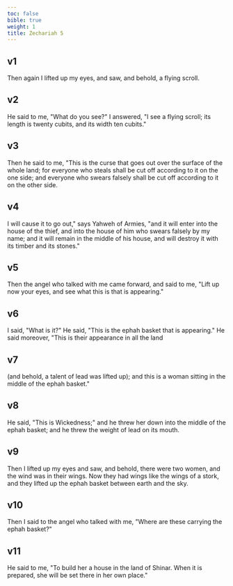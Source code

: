 ```yaml
---
toc: false
bible: true
weight: 1
title: Zechariah 5
---
```




## v1 
Then again I lifted up my eyes, and saw, and behold, a flying scroll. 

## v2 
He said to me, "What do you see?" I answered, "I see a flying scroll; its length is twenty cubits, and its width ten cubits." 

## v3 
Then he said to me, "This is the curse that goes out over the surface of the whole land; for everyone who steals shall be cut off according to it on the one side; and everyone who swears falsely shall be cut off according to it on the other side. 

## v4 
I will cause it to go out," says Yahweh of Armies, "and it will enter into the house of the thief, and into the house of him who swears falsely by my name; and it will remain in the middle of his house, and will destroy it with its timber and its stones." 

## v5 
Then the angel who talked with me came forward, and said to me, "Lift up now your eyes, and see what this is that is appearing." 

## v6 
I said, "What is it?" He said, "This is the ephah basket that is appearing." He said moreover, "This is their appearance in all the land 

## v7 
(and behold, a talent of lead was lifted up); and this is a woman sitting in the middle of the ephah basket." 

## v8 
He said, "This is Wickedness;" and he threw her down into the middle of the ephah basket; and he threw the weight of lead on its mouth. 

## v9 
Then I lifted up my eyes and saw, and behold, there were two women, and the wind was in their wings. Now they had wings like the wings of a stork, and they lifted up the ephah basket between earth and the sky. 

## v10 
Then I said to the angel who talked with me, "Where are these carrying the ephah basket?" 

## v11 
He said to me, "To build her a house in the land of Shinar. When it is prepared, she will be set there in her own place."
